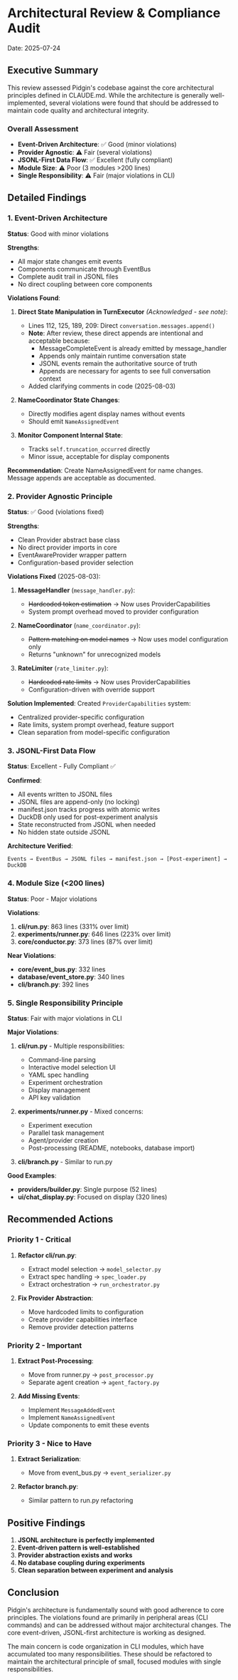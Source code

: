 # Architectural Review & Compliance Audit

Date: 2025-07-24

## Executive Summary

This review assessed Pidgin's codebase against the core architectural principles defined in CLAUDE.md. While the architecture is generally well-implemented, several violations were found that should be addressed to maintain code quality and architectural integrity.

### Overall Assessment
- **Event-Driven Architecture**: ✅ Good (minor violations)
- **Provider Agnostic**: ⚠️ Fair (several violations)
- **JSONL-First Data Flow**: ✅ Excellent (fully compliant)
- **Module Size**: ⚠️ Poor (3 modules >200 lines)
- **Single Responsibility**: ⚠️ Fair (major violations in CLI)

## Detailed Findings

### 1. Event-Driven Architecture

**Status**: Good with minor violations

**Strengths**:
- All major state changes emit events
- Components communicate through EventBus
- Complete audit trail in JSONL files
- No direct coupling between core components

**Violations Found**:
1. **Direct State Manipulation in TurnExecutor** *(Acknowledged - see note)*:
   - Lines 112, 125, 189, 209: Direct `conversation.messages.append()`
   - **Note**: After review, these direct appends are intentional and acceptable because:
     - MessageCompleteEvent is already emitted by message_handler
     - Appends only maintain runtime conversation state
     - JSONL events remain the authoritative source of truth
     - Appends are necessary for agents to see full conversation context
   - Added clarifying comments in code (2025-08-03)

2. **NameCoordinator State Changes**:
   - Directly modifies agent display names without events
   - Should emit `NameAssignedEvent`

3. **Monitor Component Internal State**:
   - Tracks `self.truncation_occurred` directly
   - Minor issue, acceptable for display components

**Recommendation**: Create NameAssignedEvent for name changes. Message appends are acceptable as documented.

### 2. Provider Agnostic Principle

**Status**: ✅ Good (violations fixed)

**Strengths**:
- Clean Provider abstract base class
- No direct provider imports in core
- EventAwareProvider wrapper pattern
- Configuration-based provider selection

**Violations Fixed** (2025-08-03):
1. **MessageHandler** (`message_handler.py`):
   - ~~Hardcoded token estimation~~ → Now uses ProviderCapabilities
   - System prompt overhead moved to provider configuration

2. **NameCoordinator** (`name_coordinator.py`):
   - ~~Pattern matching on model names~~ → Now uses model configuration only
   - Returns "unknown" for unrecognized models

3. **RateLimiter** (`rate_limiter.py`):
   - ~~Hardcoded rate limits~~ → Now uses ProviderCapabilities
   - Configuration-driven with override support

**Solution Implemented**: Created `ProviderCapabilities` system:
- Centralized provider-specific configuration
- Rate limits, system prompt overhead, feature support
- Clean separation from model-specific configuration

### 3. JSONL-First Data Flow

**Status**: Excellent - Fully Compliant ✅

**Confirmed**:
- All events written to JSONL files
- JSONL files are append-only (no locking)
- manifest.json tracks progress with atomic writes
- DuckDB only used for post-experiment analysis
- State reconstructed from JSONL when needed
- No hidden state outside JSONL

**Architecture Verified**:
```
Events → EventBus → JSONL files → manifest.json → [Post-experiment] → DuckDB
```

### 4. Module Size (<200 lines)

**Status**: Poor - Major violations

**Violations**:
1. **cli/run.py**: 863 lines (331% over limit)
2. **experiments/runner.py**: 646 lines (223% over limit)
3. **core/conductor.py**: 373 lines (87% over limit)

**Near Violations**:
- **core/event_bus.py**: 332 lines
- **database/event_store.py**: 340 lines
- **cli/branch.py**: 392 lines

### 5. Single Responsibility Principle

**Status**: Fair with major violations in CLI

**Major Violations**:

1. **cli/run.py** - Multiple responsibilities:
   - Command-line parsing
   - Interactive model selection UI
   - YAML spec handling
   - Experiment orchestration
   - Display management
   - API key validation

2. **experiments/runner.py** - Mixed concerns:
   - Experiment execution
   - Parallel task management
   - Agent/provider creation
   - Post-processing (README, notebooks, database import)

3. **cli/branch.py** - Similar to run.py

**Good Examples**:
- **providers/builder.py**: Single purpose (52 lines)
- **ui/chat_display.py**: Focused on display (320 lines)

## Recommended Actions

### Priority 1 - Critical
1. **Refactor cli/run.py**:
   - Extract model selection → `model_selector.py`
   - Extract spec handling → `spec_loader.py`
   - Extract orchestration → `run_orchestrator.py`

2. **Fix Provider Abstraction**:
   - Move hardcoded limits to configuration
   - Create provider capabilities interface
   - Remove provider detection patterns

### Priority 2 - Important
1. **Extract Post-Processing**:
   - Move from runner.py → `post_processor.py`
   - Separate agent creation → `agent_factory.py`

2. **Add Missing Events**:
   - Implement `MessageAddedEvent`
   - Implement `NameAssignedEvent`
   - Update components to emit these events

### Priority 3 - Nice to Have
1. **Extract Serialization**:
   - Move from event_bus.py → `event_serializer.py`

2. **Refactor branch.py**:
   - Similar pattern to run.py refactoring

## Positive Findings

1. **JSONL architecture is perfectly implemented**
2. **Event-driven pattern is well-established**
3. **Provider abstraction exists and works**
4. **No database coupling during experiments**
5. **Clean separation between experiment and analysis**

## Conclusion

Pidgin's architecture is fundamentally sound with good adherence to core principles. The violations found are primarily in peripheral areas (CLI commands) and can be addressed without major architectural changes. The core event-driven, JSONL-first architecture is working as designed.

The main concern is code organization in CLI modules, which have accumulated too many responsibilities. These should be refactored to maintain the architectural principle of small, focused modules with single responsibilities.